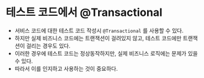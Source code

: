 # 테스트 코드에서 @Transactional

- 서비스 코드에 대한 테스트 코드 작성시 `@Transactional` 를 사용할 수 있다.
- 하지만 실제 비즈니스 코드에는 트랜잭션이 걸려있지 않고, 테스트 코드에만 트랜잭션이 걸리는 경우도 있다.
- 이러한 경우에 테스트 코드는 정상동작하지만, 실제 비즈니스 로직에는 문제가 있을 수 있다.
- 따라서 이를 인지하고 사용하는 것이 중요하다.
